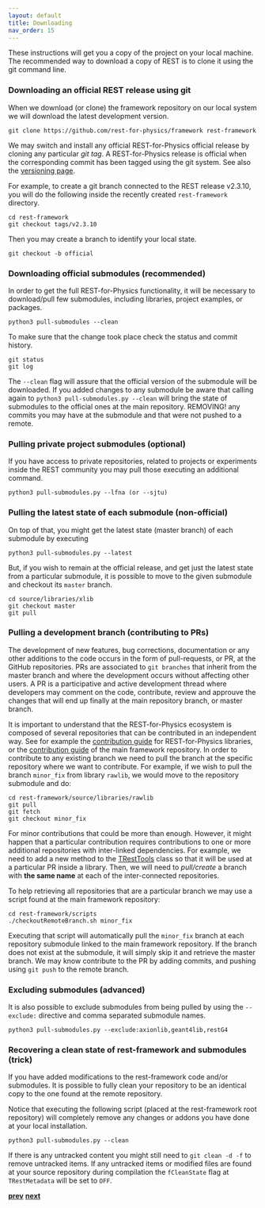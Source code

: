 ```yaml
---
layout: default
title: Downloading
nav_order: 15
---
```


These instructions will get you a copy of the project on your local machine.
The recommended way to download a copy of REST is to clone it using the git command line.

### Downloading an official REST release using git

When we download (or clone) the framework repository on our local system we will download 
the latest development version.

```
git clone https://github.com/rest-for-physics/framework rest-framework
```

We may switch and install any official REST-for-Physics official release by cloning any particular *git tag*.
A REST-for-Physics release is official when the corresponding commit has been tagged using the git system. 
See also the [versioning page](rest-basics/rest-versioning.md).

For example, to create a git branch connected to the REST release v2.3.10, you will do the following inside the recently created `rest-framework` directory.

```
cd rest-framework
git checkout tags/v2.3.10
```

Then you may create a branch to identify your local state.

```
git checkout -b official
```

### Downloading official submodules (recommended)

In order to get the full REST-for-Physics functionality, it will be necessary to download/pull few submodules, including libraries, project examples, or packages.

```
python3 pull-submodules --clean
```

To make sure that the change took place check the status and commit history.

```
git status
git log
```

The `--clean` flag will assure that the official version of the submodule will be downloaded. If you added changes to any submodule be aware that calling again to `python3 pull-submodules.py --clean` will bring the state of submodules to the official ones at the main repository. REMOVING! any commits you may have at the submodule and that were not pushed to a remote.

### Pulling private project submodules (optional)

If you have access to private repositories, related to projects or experiments inside the REST community you may pull those executing an additional command.

```
python3 pull-submodules.py --lfna (or --sjtu)
```

### Pulling the latest state of each submodule (non-official)

On top of that, you might get the latest state (master branch) of each submodule by executing

```
python3 pull-submodules.py --latest
```

But, if you wish to remain at the official release, and get just the latest state from a particular submodule, it is possible to move to the given submodule and checkout its `master` branch.

```
cd source/libraries/xlib
git checkout master
git pull
```

### Pulling a development branch (contributing to PRs)

The development of new features, bug corrections, documentation or any other additions to the code occurs in the form of pull-requests, or PR, at the GitHub repositories. PRs are associated to `git branches` that inherit from the master branch and where the development occurs without affecting other users. A PR is a participative and active development thread where developers may comment on the code, contribute, review and approuve the changes that will end up finally at the main repository branch, or master branch.

It is important to understand that the REST-for-Physics ecosystem is composed of several repositories that can be contributed in an independent way. See for example the [contribution guide](https://github.com/rest-for-physics/rawlib/blob/master/CONTRIBUTING.md) for REST-for-Physics libraries, or the [contribution guide](https://github.com/rest-for-physics/framework/blob/master/CONTRIBUTING.md) of the main framework repository. In order to contribute to any existing branch we need to pull the branch at the specific repository where we want to contribute. For example, if we wish to pull the branch `minor_fix` from library `rawlib`, we would move to the repository submodule and do:

```
cd rest-framework/source/libraries/rawlib
git pull
git fetch
git checkout minor_fix
```

For minor contributions that could be more than enough. However, it might happen that a particular contribution requires contributions to one or more additional repositories with inter-linked dependencies. For example, we need to add a new method to the [TRestTools](https://sultan.unizar.es/rest/classTRestTools.html) class so that it will be used at a particular PR inside a library. Then, we will need to *pull/create* a branch with **the same name** at each of the inter-connected repositories.

To help retrieving all repositories that are a particular branch we may use a script found at the main framework repository:

```
cd rest-framework/scripts
./checkoutRemoteBranch.sh minor_fix
```

Executing that script will automatically pull the `minor_fix` branch at each repository submodule linked to the main framework repository. If the branch does not exist at the submodule, it will simply skip it and retrieve the master branch. We may know contribute to the PR by adding commits, and pushing using `git push` to the remote branch.


### Excluding submodules (advanced)

It is also possible to exclude submodules from being pulled by using the `--exclude:` directive and comma separated submodule names.

```
python3 pull-submodules.py --exclude:axionlib,geant4lib,restG4
```

### Recovering a clean state of rest-framework and submodules (trick)

If you have added modifications to the rest-framework code and/or submodules. It is possible to fully clean your repository to be an identical copy to the one found at the remote repository.

Notice that executing the following script (placed at the rest-framework root repository) will completely remove any changes or addons you have done at your local installation.

```
python3 pull-submodules.py --clean
```

If there is any untracked content you might still need to `git clean -d -f` to remove untracked items. If any untracked items or modified files are found at your source repository during compilation the `fCleanState` flag at `TRestMetadata` will be set to `OFF`.

[**prev**](index.md)
[**next**](installation.md)
